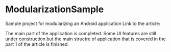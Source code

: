 # ModularizationSample
Sample project for modularizing an Android application
Link to the article:

The main part of the application is completed.
Some UI features are still under construction but the main structre of application that is covered in the part 1 of the article is finished.
